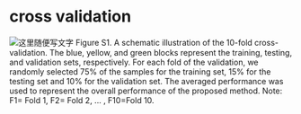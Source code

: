 # cross validation
![这里随便写文字](https://github.com/cheng-xp/Hematoma-Expansion/blob/master/cross%20validation.png)
Figure S1. A schematic illustration of the 10-fold cross-validation. The blue, yellow, and  green blocks represent the training, testing, and validation sets, respectively. For each fold of the validation, we randomly selected 75% of the samples for the training set, 15% for the testing set and 10% for the validation set. The averaged performance was used to represent the overall performance of the proposed method. Note:  F1= Fold 1, F2= Fold 2, ... , F10=Fold 10. 
